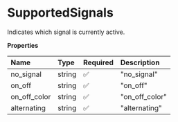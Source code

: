 # SupportedSignals

Indicates which signal is currently active.

**Properties**

| Name         | Type   | Required | Description    |
| :----------- | :----- | :------- | :------------- |
| no_signal    | string | ✅       | "no_signal"    |
| on_off       | string | ✅       | "on_off"       |
| on_off_color | string | ✅       | "on_off_color" |
| alternating  | string | ✅       | "alternating"  |

<!-- This file was generated by liblab | https://liblab.com/ -->
